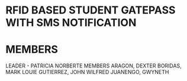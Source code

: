 # RFID BASED STUDENT GATEPASS WITH SMS NOTIFICATION

# MEMBERS

LEADER - PATRICIA NORBERTE
MEMBERS
ARAGON, DEXTER
BORIDAS, MARK LOUIE
GUTIERREZ, JOHN WILFRED
JUANENGO, GWYNETH
